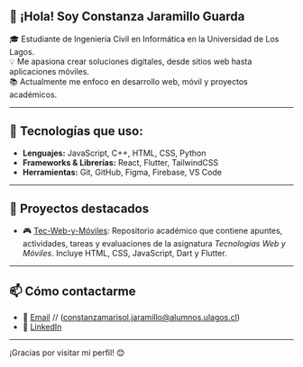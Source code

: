 ## 👋 ¡Hola! Soy Constanza Jaramillo Guarda

🎓 Estudiante de Ingeniería Civil en Informática en la Universidad de Los Lagos.  
💡 Me apasiona crear soluciones digitales, desde sitios web hasta aplicaciones móviles.  
📚 Actualmente me enfoco en desarrollo web, móvil y proyectos académicos.

---

## 🚀 Tecnologías que uso:

- **Lenguajes:** JavaScript, C++, HTML, CSS, Python
- **Frameworks & Librerías:** React, Flutter, TailwindCSS
- **Herramientas:** Git, GitHub, Figma, Firebase, VS Code

---

## 📌 Proyectos destacados

- 🎮 [Tec-Web-y-Móviles](https://github.com/ConiMJG/Tec-Web-y-Moviles): Repositorio académico que contiene apuntes, actividades, tareas y evaluaciones de la asignatura *Tecnologías Web y Móviles*. Incluye HTML, CSS, JavaScript, Dart y Flutter.

---

## 📫 Cómo contactarme

- 💌 [Email](constanzaj4@gmail.com) // (constanzamarisol.jaramillo@alumnos.ulagos.cl)
- 💼 [LinkedIn](www.linkedin.com/in/constanza-jaramillo-guarda)

---

¡Gracias por visitar mi perfil! 😊

